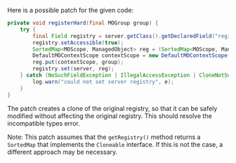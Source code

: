 Here is a possible patch for the given code:

```java
private void registerHard(final MOGroup group) {
    try {
        final Field registry = server.getClass().getDeclaredField("registry");
        registry.setAccessible(true);
        SortedMap<MOScope, ManagedObject> reg = (SortedMap<MOScope, ManagedObject>) server.getRegistry().clone();
        DefaultMOContextScope contextScope = new DefaultMOContextScope(new OctetString(""), group.getScope());
        reg.put(contextScope, group);
        registry.set(server, reg);
    } catch (NoSuchFieldException | IllegalAccessException | CloneNotSupportedException e) {
        log.warn("could not set server registry", e);
    }
}
```

The patch creates a clone of the original registry, so that it can be safely modified without affecting the original registry. This should resolve the incompatible types error.

Note: This patch assumes that the `getRegistry()` method returns a `SortedMap` that implements the `Cloneable` interface. If this is not the case, a different approach may be necessary.